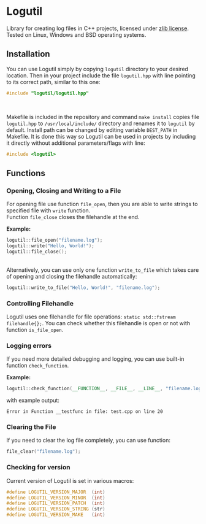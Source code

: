 # Logutil

Library for creating log files in C++ projects, licensed under [zlib license](LICENSE). Tested on Linux, Windows and BSD operating systems.

## Installation

You can use Logutil simply by copying ```logutil``` directory to your desired location. Then in your project include the file ```logutil.hpp``` with line pointing to its correct path, similar to this one:
```c++
#include "logutil/logutil.hpp"
```
</br>

Makefile is included in the repository and command ```make install``` copies file ```logutil.hpp``` to ```/usr/local/include/``` directory and renames it to ```logutil``` by default. Install path can be changed by editing variable ```DEST_PATH``` in Makefile. It is done this way so Logutil can be used in projects by including it directly without additional parameters/flags with line:
```c++
#include <logutil>
```

## Functions

### Opening, Closing and Writing to a File

For opening file use function ```file_open```, then you are able to write strings to specified file with ```write``` function.</br>
Function ```file_close``` closes the filehandle at the end.

**Example:**
```c++
logutil::file_open("filename.log");
logutil::write("Hello, World!");
logutil::file_close();
```
</br>Alternatively, you can use only one function ```write_to_file``` which takes care of opening and closing the filehandle automatically:</br>
```c++
logutil::write_to_file("Hello, World!", "filename.log");
```

### Controlling Filehandle

Logutil uses one filehandle for file operations: ```static std::fstream filehandle{};```. You can check whether this filehandle is open or not with function ```is_file_open```.

### Logging errors

If you need more detailed debugging and logging, you can use built-in function ```check_function```.

**Example:**
```c++
logutil::check_function(__FUNCTION__, __FILE__, __LINE__, "filename.log");
```

with example output:
```
Error in Function __testfunc in file: test.cpp on line 20
```

### Clearing the File

If you need to clear the log file completely, you can use function:
```c++
file_clear("filename.log");
```

### Checking for version

Current version of Logutil is set in various macros:

```c++
#define LOGUTIL_VERSION_MAJOR  (int)
#define LOGUTIL_VERSION_MINOR  (int)
#define LOGUTIL_VERSION_PATCH  (int)
#define LOGUTIL_VERSION_STRING (str)
#define LOGUTIL_VERSION_MAKE   (int)
```
